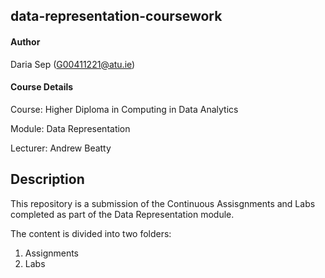 ## data-representation-coursework

#### Author
Daria Sep (G00411221@atu.ie)
#### Course Details
Course: Higher Diploma in Computing in Data Analytics

Module: Data Representation

Lecturer: Andrew Beatty

## Description
This repository is a submission of the Continuous Assisgnments and Labs completed as part of the Data Representation module. 

The content is divided into two folders:
1. Assignments
2. Labs

